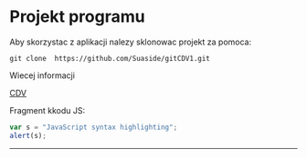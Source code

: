 # Projekt programu

Aby skorzystac z aplikacji nalezy sklonowac projekt za pomoca:

```
git clone  https://github.com/Suaside/gitCDV1.git
```

Wiecej informacji

[CDV](https://www.google.com/search?q=cdv&oq=cdv&aqs=chrome.0.69i59j0l5.1073j0j8&sourceid=chrome&ie=UTF-8)

Fragment kkodu JS:
```javascript
var s = "JavaScript syntax highlighting";
alert(s);
```

---
